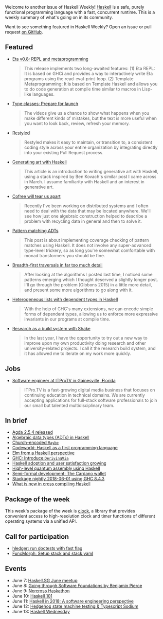 <!-- 2018-06-07 unpublished -->

Welcome to another issue of Haskell Weekly!
[Haskell](https://haskell-lang.org) is a safe, purely functional programming language with a fast, concurrent runtime.
This is a weekly summary of what's going on in its community.

Want to see something featured in Haskell Weekly?
Open an issue or pull request [on GitHub](https://github.com/haskellweekly/haskellweekly.github.io).

## Featured

-   [Eta v0.8: REPL and metaprogramming](https://blog.eta-lang.org/eta-v0-8-repl-and-metaprogramming-12e900ccfe25)

    > This release implements two long-awaited features: (1) Eta REPL: It is based on GHCi and provides a way to interactively write Eta programs using the read-eval-print-loop. (2) Template Metaprogramming: It is based on Template Haskell and allows you to do code generation at compile time similar to macros in Lisp-like languages.

-   [Type classes: Prepare for launch](https://typeclasses.com/news/2018-05-prepare-for-launch)

    > The videos give us a chance to show what happens when you make different kinds of mistakes, but the text is more useful when you want to look back, review, refresh your memory.

-   [Restyled](https://restyled.io)

    > Restyled makes it easy to maintain, or transition to, a consistent coding style across your entire organization by integrating directly into your existing Pull Request process.

-   [Generating art with Haskell](https://paytonturnage.com/writing/2018-06-05-generating-art-with-haskell/)

    > This article is an introduction to writing generative art with Haskell, using a stack inspired by Ben Kovach's similar post I came across in March. I assume familiarity with Haskell and an interest in generative art.

-   [Cofree will tear us apart](https://iokasimov.github.io/posts/2018/05/cofree-will-tear-us-apart)

    > Recently I've been working on distributed systems and I often need to deal with the data that may be located anywhere. We'll see how just one algebraic construction helped to describe a problem with recycling data in general and then to solve it.

-   [Pattern matching ADTs](https://adamschoenemann.dk/posts/2018-05-29-pattern-matching.html)

    > This post is about implementing coverage checking of pattern matches using Haskell. It does not involve any super-advanced type-level trickery, so as long you're somewhat comfortable with monad transformers you should be fine.

-   [Breadth-first traversals in far too much detail](https://doisinkidney.com/posts/2018-06-03-breadth-first-traversals-in-too-much-detail.html)

    > After looking at the algorithms I posted last time, I noticed some patterns emerging which I thought deserved a slightly longer post. I'll go through the problem (Gibbons 2015) in a little more detail, and present some more algorithms to go along with it.

-   [Heterogeneous lists with dependent types in Haskell](https://blog.poisson.chat/posts/2018-06-06-hlists-dependent-haskell.html)

    > With the help of GHC's many extensions, we can encode simple forms of dependent types, allowing us to enforce more expressive invariants in our programs at compile time.

-   [Research as a build system with Shake](https://cs-syd.eu/posts/2018-05-28-research-as-a-build-system)

    > In the last year, I have the opportunity to try out a new way to improve upon my own productivity doing research and other university-related projects. I call it the research build system, and it has allowed me to iterate on my work more quickly.

## Jobs

-   [Software engineer at ITProTV in Gainesville, Florida](https://functionaljobs.com/jobs/9080-software-engineer-developer-at-itprotv)

    > ITPro.TV is a fast-growing digital media business that focuses on continuing education in technical domains. We are currently accepting applications for full-stack software professionals to join our small but talented multidisciplinary team.

## In brief

-   [Agda 2.5.4 released](https://hackage.haskell.org/package/Agda-2.5.4/changelog)
-   [Algebraic data types (ADTs) in Haskell](http://muattiyah.com/posts/haskell-adts/)
-   [Church-encoded `Maybe`](http://blog.ploeh.dk/2018/06/04/church-encoded-maybe/)
-   [Codeworld: Haskell as a first programming language](https://mmhaskell.com/blog/2018/6/4/bxit5i954uafn0n4gah3yrzcxnc3q6)
-   [Elm from a Haskell perspective](https://www.schoolofhaskell.com/user/griba/elm-from-a-haskell-perspective)
-   [GHC: Introduce `DerivingVia`](https://mail.haskell.org/pipermail/ghc-commits/2018-June/037453.html)
-   [Haskell adoption and user satisfaction growing](https://www.infoq.com/news/2018/05/haskell-user-survey-2018)
-   [High-level quantum assembly using Haskell](https://whatthefunctional.wordpress.com/2018/06/03/high-level-quantum-assembly-using-haskell/)
-   [Semi-formal development: The Cardano wallet](https://www.well-typed.com/blog/2018/05/semi-formal-development/)
-   [Stackage nightly 2018-06-01 using GHC 8.4.3](https://www.stackage.org/nightly-2018-06-01)
-   [What is new in cross compiling Haskell](https://medium.com/@zw3rk/what-is-new-in-cross-compiling-haskell-402a739f672)

## Package of the week

This week's package of the week is [clock](https://www.stackage.org/lts-11.12/package/clock-0.7.2),
a library that provides convenient access to high-resolution clock and timer functions of different operating systems via a unified API.

## Call for participation

-   [hledger: run doctests with fast flag](https://github.com/simonmichael/hledger/issues/802)
-   [FuncMorph: Setup stack and stack.yaml](https://github.com/sam46/FuncMorph/issues/1)

## Events

-   June 7: [Haskell.SG June meetup](https://www.meetup.com/HASKELL-SG/events/248176887/)
-   June 8: [Going through Software Foundations by Benjamin Pierce](https://www.meetup.com/Austin-Types-Theorems-and-Programming-Languages/events/249706445/)
-   June 9: [Norcross Haskathon](https://www.meetup.com/Atlanta-Functional-Programming-Meetup/events/251380293/)
-   June 10: [Haskell 101](https://www.meetup.com/Bangalore-Functional-Programmers-Meetup/events/251298040/)
-   June 11: [Haskell in 2018: A software engineering perspective](https://www.meetup.com/HK-Functional-programming/events/250875066/)
-   June 12: [Hedgehog state machine testing & Typescript Sodium](https://www.meetup.com/Brisbane-Functional-Programming-Group/events/248688760/)
-   June 13: [Haskell Wednesday](https://www.meetup.com/berlinhug/events/251260401/)
